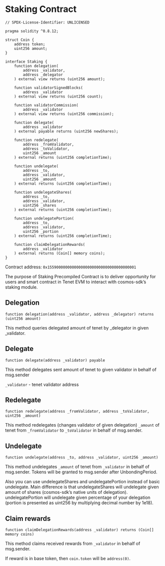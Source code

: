 # Staking Contract

```solidity
// SPDX-License-Identifier: UNLICENSED

pragma solidity ^0.8.12;

struct Coin {
    address token;
    uint256 amount;
}

interface Staking {
    function delegation(
        address _validator,
        address _delegator
    ) external view returns (uint256 amount);
    
    function validatorSignedBlocks(
        address _validator
    ) external view returns (uint256 count);
    
    function validatorCommission(
        address _validator
    ) external view returns (uint256 commission);

    function delegate(
        address _validator
    ) external payable returns (uint256 newShares);

    function redelegate(
        address _fromValidator,
        address _toValidator,
        uint256 _amount
    ) external returns (uint256 completionTime);

    function undelegate(
        address _to,
        address _validator,
        uint256 _amount
    ) external returns (uint256 completionTime);

    function undelegateShares(
        address _to,
        address _validator,
        uint256 _shares
    ) external returns (uint256 completionTime);

    function undelegatePortion(
        address _to,
        address _validator,
        uint256 _portion
    ) external returns (uint256 completionTime);

    function claimDelegationRewards(
        address _validator
    ) external returns (Coin[] memory coins);
}
```

Contract address: `0x1559000000000000000000000000000000000001`

The purpose of Staking Precompiled Contract  is to deliver opportunity for users and smart contract in Tenet EVM to interact with cosmos-sdk’s staking module.

## Delegation

`function delegation(address _validator, address _delegator) returns (uint256 amount)`

This method queries delegated amount of tenet by _delegator in given _validator.

## Delegate

`function delegate(address _validator) payable`

This method delegates sent amount of tenet to given validator in behalf of msg.sender

`_validator` - tenet validator address

## Redelegate

`function redelegate(address _fromValidator, address _toValidator, uint256 _amount)`

This method redelegates (changes validator of given delegation) `_amount` of tenet from  `_fromValidator` to `_toValidator` in behalf of msg.sender.

## Undelegate

`function undelegate(address _to, address _validator, uint256 _amount)`

This method undelegates `_amount` of tenet from  `_validator` in behalf of msg.sender. Tokens will be granted to msg.sender after UnbondingPeriod.

Also you can use undelegateShares and undelegatePortion instead of basic undelegate. Main difference is that undelegateShares will undelegate given amount of shares (cosmos-sdk’s native units of delegation). undelegatePortion will undelegate given percentage of your delegation (portion is presented as uint256 by multiplying decimal number by 1e18).

## Claim rewards

`function claimDelegationRewards(address _validator) returns (Coin[] memory coins)`

This method claims received rewards from `_validator` in behalf of msg.sender.

If reward is in base token, then `coin.token` will be `address(0)`.